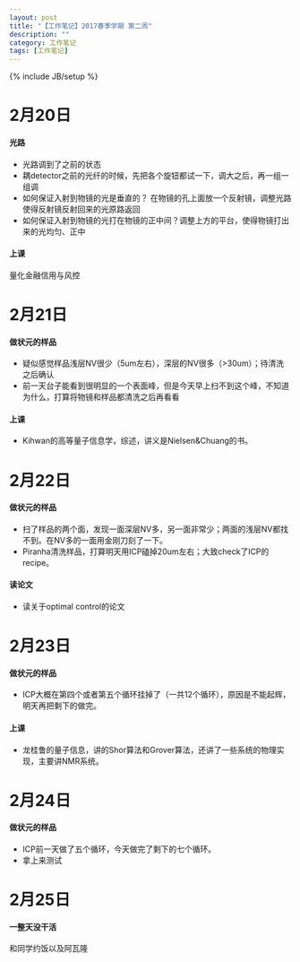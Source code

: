```yaml
---
layout: post
title: "【工作笔记】2017春季学期 第二周"
description: ""
category: 工作笔记
tags: [工作笔记]
---
```

{% include JB/setup %}

# 2月20日

#### 光路

* 光路调到了之前的状态
* 耦detector之前的光纤的时候，先把各个旋钮都试一下，调大之后，再一组一组调
* 如何保证入射到物镜的光是垂直的？ 在物镜的孔上面放一个反射镜，调整光路使得反射镜反射回来的光原路返回
* 如何保证入射到物镜的光打在物镜的正中间？调整上方的平台，使得物镜打出来的光均匀、正中

#### 上课

量化金融信用与风控

# 2月21日

#### 做状元的样品

* 疑似感觉样品浅层NV很少（5um左右），深层的NV很多（>30um）；待清洗之后确认
* 前一天台子能看到很明显的一个表面峰，但是今天早上扫不到这个峰，不知道为什么，打算将物镜和样品都清洗之后再看看

#### 上课

* Kihwan的高等量子信息学，综述，讲义是Nielsen&Chuang的书。

# 2月22日

#### 做状元的样品

* 扫了样品的两个面，发现一面深层NV多，另一面非常少；两面的浅层NV都找不到。在NV多的一面用金刚刀刻了一下。
* Piranha清洗样品，打算明天用ICP磕掉20um左右；大致check了ICP的recipe。

#### 读论文

* 读关于optimal control的论文

# 2月23日

#### 做状元的样品

* ICP大概在第四个或者第五个循环挂掉了（一共12个循环），原因是不能起辉，明天再把剩下的做完。

#### 上课

* 龙桂鲁的量子信息，讲的Shor算法和Grover算法，还讲了一些系统的物理实现，主要讲NMR系统。

# 2月24日

#### 做状元的样品

* ICP前一天做了五个循环，今天做完了剩下的七个循环。
* 拿上来测试

# 2月25日

#### 一整天没干活

和同学约饭以及阿瓦隆